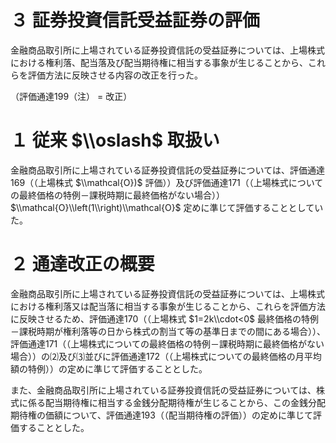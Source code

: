 # ３ 証券投資信託受益証券の評価

金融商品取引所に上場されている証券投資信託の受益証券については、上場株式における権利落、配当落及び配当期待権に相当する事象が生じることから、これらを評価方法に反映させる内容の改正を行った。

（評価通達199（注） $=$ 改正）

# １ 従来 $\\oslash$ 取扱い

金融商品取引所に上場されている証券投資信託の受益証券については、評価通達169（（上場株式 $\\mathcal{O})$ 評価））及び評価通達171（（上場株式についての最終価格の特例－課税時期に最終価格がない場合）） $\\mathcal{O}\\left(1\\right)\\mathcal{O}$ 定めに準じて評価することとしていた。

# ２ 通達改正の概要

金融商品取引所に上場されている証券投資信託の受益証券については、上場株式における権利落又は配当落に相当する事象が生じることから、これらを評価方法に反映させるため、評価通達170（（上場株式 $1=2k\\cdot<0$ 最終価格の特例－課税時期が権利落等の日から株式の割当て等の基準日までの間にある場合））、評価通達171（（上場株式についての最終価格の特例－課税時期に最終価格がない場合））の⑵及び⑶並びに評価通達172（（上場株式についての最終価格の月平均額の特例））の定めに準じて評価することとした。

また、金融商品取引所に上場されている証券投資信託の受益証券については、株式に係る配当期待権に相当する金銭分配期待権が生じることから、この金銭分配期待権の価額について、評価通達193（（配当期待権の評価））の定めに準じて評価することとした。